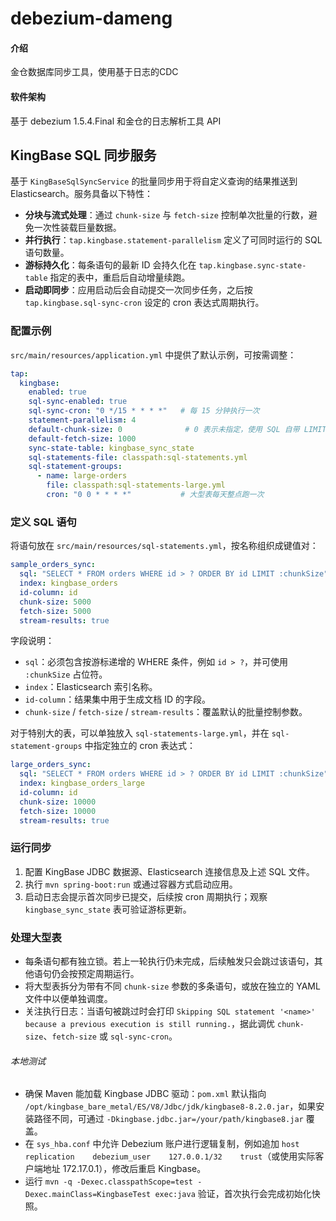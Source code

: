 # debezium-dameng

#### 介绍
金仓数据库同步工具，使用基于日志的CDC

#### 软件架构
基于 debezium 1.5.4.Final 和金仓的日志解析工具 API

## KingBase SQL 同步服务

基于 `KingBaseSqlSyncService` 的批量同步用于将自定义查询的结果推送到 Elasticsearch。服务具备以下特性：

- **分块与流式处理**：通过 `chunk-size` 与 `fetch-size` 控制单次批量的行数，避免一次性装载巨量数据。
- **并行执行**：`tap.kingbase.statement-parallelism` 定义了可同时运行的 SQL 语句数量。
- **游标持久化**：每条语句的最新 ID 会持久化在 `tap.kingbase.sync-state-table` 指定的表中，重启后自动增量续跑。
- **启动即同步**：应用启动后会自动提交一次同步任务，之后按 `tap.kingbase.sql-sync-cron` 设定的 cron 表达式周期执行。

### 配置示例

`src/main/resources/application.yml` 中提供了默认示例，可按需调整：

```yaml
tap:
  kingbase:
    enabled: true
    sql-sync-enabled: true
    sql-sync-cron: "0 */15 * * * *"   # 每 15 分钟执行一次
    statement-parallelism: 4
    default-chunk-size: 0              # 0 表示未指定，使用 SQL 自带 LIMIT
    default-fetch-size: 1000
    sync-state-table: kingbase_sync_state
    sql-statements-file: classpath:sql-statements.yml
    sql-statement-groups:
      - name: large-orders
        file: classpath:sql-statements-large.yml
        cron: "0 0 * * * *"           # 大型表每天整点跑一次
```

### 定义 SQL 语句

将语句放在 `src/main/resources/sql-statements.yml`，按名称组织成键值对：

```yaml
sample_orders_sync:
  sql: "SELECT * FROM orders WHERE id > ? ORDER BY id LIMIT :chunkSize"
  index: kingbase_orders
  id-column: id
  chunk-size: 5000
  fetch-size: 5000
  stream-results: true
```

字段说明：

- `sql`：必须包含按游标递增的 WHERE 条件，例如 `id > ?`，并可使用 `:chunkSize` 占位符。
- `index`：Elasticsearch 索引名称。
- `id-column`：结果集中用于生成文档 ID 的字段。
- `chunk-size` / `fetch-size` / `stream-results`：覆盖默认的批量控制参数。

对于特别大的表，可以单独放入 `sql-statements-large.yml`，并在 `sql-statement-groups` 中指定独立的 cron 表达式：

```yaml
large_orders_sync:
  sql: "SELECT * FROM orders WHERE id > ? ORDER BY id LIMIT :chunkSize"
  index: kingbase_orders_large
  id-column: id
  chunk-size: 10000
  fetch-size: 10000
  stream-results: true
```

### 运行同步

1. 配置 KingBase JDBC 数据源、Elasticsearch 连接信息及上述 SQL 文件。
2. 执行 `mvn spring-boot:run` 或通过容器方式启动应用。
3. 启动日志会提示首次同步已提交，后续按 cron 周期执行；观察 `kingbase_sync_state` 表可验证游标更新。

### 处理大型表

- 每条语句都有独立锁。若上一轮执行仍未完成，后续触发只会跳过该语句，其他语句仍会按预定周期运行。
- 将大型表拆分为带有不同 `chunk-size` 参数的多条语句，或放在独立的 YAML 文件中以便单独调度。
- 关注执行日志：当语句被跳过时会打印 `Skipping SQL statement '<name>' because a previous execution is still running.`，据此调优 `chunk-size`、`fetch-size` 或 `sql-sync-cron`。

###### 本地测试

- 确保 Maven 能加载 Kingbase JDBC 驱动：`pom.xml` 默认指向 `/opt/kingbase_bare_metal/ES/V8/Jdbc/jdk/kingbase8-8.2.0.jar`，如果安装路径不同，可通过 `-Dkingbase.jdbc.jar=/your/path/kingbase8.jar` 覆盖。
- 在 `sys_hba.conf` 中允许 Debezium 账户进行逻辑复制，例如追加 `host    replication    debezium_user    127.0.0.1/32    trust`（或使用实际客户端地址 172.17.0.1），修改后重启 Kingbase。
- 运行 `mvn -q -Dexec.classpathScope=test -Dexec.mainClass=KingbaseTest exec:java` 验证，首次执行会完成初始化快照。




